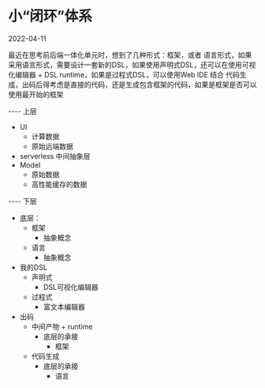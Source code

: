 # 小“闭环”体系
2022-04-11

最近在思考前后端一体化单元时，想到了几种形式：框架，或者 语言形式，如果采用语言形式，需要设计一套新的DSL，如果使用声明式DSL，还可以在使用可视化编辑器 + DSL runtime，如果是过程式DSL，可以使用Web IDE 结合 代码生成，出码后得考虑是直接的代码，还是生成包含框架的代码，如果是框架是否可以使用最开始的框架

---- 上层

- UI
   - 计算数据
   - 原始远端数据
- serverless 中间抽象层
- Model
   - 原始数据
   - 高性能缓存的数据

---- 下层

- 底层：
   - 框架
      - 抽象概念
   - 语言
      - 抽象概念
- 我的DSL
   - 声明式
      - DSL可视化编辑器
   - 过程式
      - 富文本编辑器
- 出码
   - 中间产物 + runtime
      - 底层的承接
         - 框架
   - 代码生成
      - 底层的承接
         - 语言

